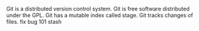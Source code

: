 Git is a distributed version control system.
Git is free software distributed under the GPL.
Git has a mutable index called stage.
Git tracks changes of files.
fix bug 101
stash
